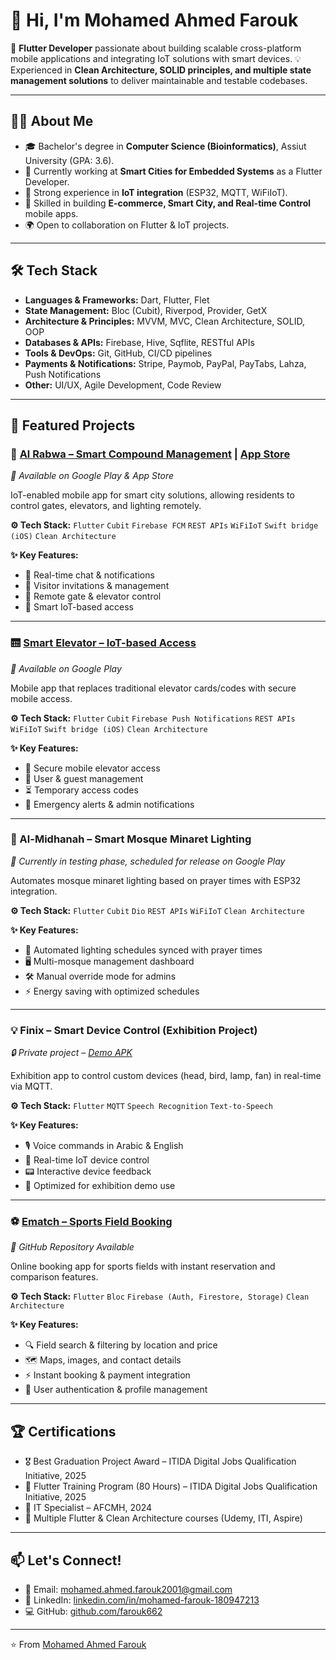 # 👋 Hi, I'm Mohamed Ahmed Farouk

🚀 **Flutter Developer** passionate about building scalable cross-platform mobile applications and integrating IoT solutions with smart devices.
💡 Experienced in **Clean Architecture, SOLID principles, and multiple state management solutions** to deliver maintainable and testable codebases.

---

## 🧑‍💻 About Me

* 🎓 Bachelor's degree in **Computer Science (Bioinformatics)**, Assiut University (GPA: 3.6).
* 💼 Currently working at **Smart Cities for Embedded Systems** as a Flutter Developer.
* 🔌 Strong experience in **IoT integration** (ESP32, MQTT, WiFiIoT).
* 📱 Skilled in building **E-commerce, Smart City, and Real-time Control** mobile apps.
* 🌍 Open to collaboration on Flutter & IoT projects.

---

## 🛠️ Tech Stack

* **Languages & Frameworks:** Dart, Flutter, Flet
* **State Management:** Bloc (Cubit), Riverpod, Provider, GetX
* **Architecture & Principles:** MVVM, MVC, Clean Architecture, SOLID, OOP
* **Databases & APIs:** Firebase, Hive, Sqflite, RESTful APIs
* **Tools & DevOps:** Git, GitHub, CI/CD pipelines
* **Payments & Notifications:** Stripe, Paymob, PayPal, PayTabs, Lahza, Push Notifications
* **Other:** UI/UX, Agile Development, Code Review

---
## 📱 Featured Projects

### 🏢 [Al Rabwa – Smart Compound Management](https://play.google.com/store/apps/details?id=com.smartcities.nar) | [App Store](https://apps.apple.com/us/app/el-rabwa-%D8%A7%D9%84%D8%B1%D8%A8%D9%88%D9%87/id6751453963)

*📲 Available on Google Play & App Store*

IoT-enabled mobile app for smart city solutions, allowing residents to control gates, elevators, and lighting remotely.

**⚙️ Tech Stack:** `Flutter` `Cubit` `Firebase FCM` `REST APIs` `WiFiIoT` `Swift bridge (iOS)` `Clean Architecture`

**✨ Key Features:**

* 💬 Real-time chat & notifications
* 🧾 Visitor invitations & management
* 🚪 Remote gate & elevator control
* 🔐 Smart IoT-based access

---

### 🛗 [Smart Elevator – IoT-based Access](https://play.google.com/store/apps/details?id=com.smartcities.smartelevators)

*📲 Available on Google Play*

Mobile app that replaces traditional elevator cards/codes with secure mobile access.

**⚙️ Tech Stack:** `Flutter` `Cubit` `Firebase Push Notifications` `REST APIs` `WiFiIoT` `Swift bridge (iOS)` `Clean Architecture`

**✨ Key Features:**

* 🔑 Secure mobile elevator access
* 👥 User & guest management
* ⏳ Temporary access codes
* 🚨 Emergency alerts & admin notifications

---

### 🕌 Al-Midhanah – Smart Mosque Minaret Lighting

*🧪 Currently in testing phase, scheduled for release on Google Play*

Automates mosque minaret lighting based on prayer times with ESP32 integration.

**⚙️ Tech Stack:** `Flutter` `Cubit` `Dio` `REST APIs` `WiFiIoT` `Clean Architecture`

**✨ Key Features:**

* 🕌 Automated lighting schedules synced with prayer times
* 🖥️ Multi-mosque management dashboard
* 🛠️ Manual override mode for admins
* ⚡ Energy saving with optimized schedules

---

### 💡 Finix – Smart Device Control (Exhibition Project)

*🔒 Private project – [Demo APK](https://drive.google.com/file/d/1dsti4odS0GHdaCg9KVWeZI_j3ns2U4Qs/view?usp=drive_link)*

Exhibition app to control custom devices (head, bird, lamp, fan) in real-time via MQTT.

**⚙️ Tech Stack:** `Flutter` `MQTT` `Speech Recognition` `Text-to-Speech`

**✨ Key Features:**

* 🎙️ Voice commands in Arabic & English
* 🔌 Real-time IoT device control
* 📟 Interactive device feedback
* 🎡 Optimized for exhibition demo use

---

### ⚽ [Ematch – Sports Field Booking](https://github.com/farouk662/ematch)

*📂 GitHub Repository Available*

Online booking app for sports fields with instant reservation and comparison features.

**⚙️ Tech Stack:** `Flutter` `Bloc` `Firebase (Auth, Firestore, Storage)` `Clean Architecture`

**✨ Key Features:**

* 🔍 Field search & filtering by location and price
* 🗺️ Maps, images, and contact details
* ⚡ Instant booking & payment integration
* 👤 User authentication & profile management

---

## 🏆 Certifications

* 🎖️ Best Graduation Project Award – ITIDA Digital Jobs Qualification Initiative, 2025
* 📜 Flutter Training Program (80 Hours) – ITIDA Digital Jobs Qualification Initiative, 2025
* 📜 IT Specialist – AFCMH, 2024
* 📜 Multiple Flutter & Clean Architecture courses (Udemy, ITI, Aspire)

---

## 📫 Let's Connect!

* 📧 Email: [mohamed.ahmed.farouk2001@gmail.com](mailto:mohamed.ahmed.farouk2001@gmail.com)
* 💼 LinkedIn: [linkedin.com/in/mohamed-farouk-180947213](https://www.linkedin.com/in/mohamed-farouk-180947213/)
* 💻 GitHub: [github.com/farouk662](https://github.com/farouk662)

---

⭐️ From [Mohamed Ahmed Farouk](https://github.com/farouk662)
